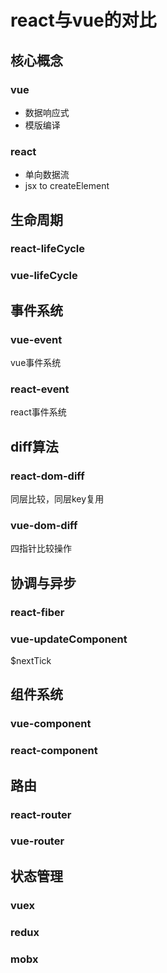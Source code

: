 # react与vue的对比

## 核心概念

### vue

- 数据响应式
- 模版编译

### react

- 单向数据流
- jsx to createElement

## 生命周期

### react-lifeCycle

### vue-lifeCycle

## 事件系统

### vue-event

vue事件系统

### react-event

react事件系统

## diff算法

### react-dom-diff

同层比较，同层key复用

### vue-dom-diff

四指针比较操作

## 协调与异步

### react-fiber

### vue-updateComponent

$nextTick

## 组件系统

### vue-component

### react-component

## 路由

### react-router

### vue-router

## 状态管理

### vuex

### redux

### mobx
